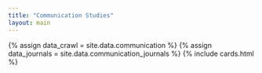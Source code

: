 ```yaml
---
title: "Communication Studies"
layout: main
---
```


{% assign data_crawl = site.data.communication %} 
{% assign data_journals = site.data.communication_journals %} 
{% include cards.html %}


